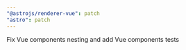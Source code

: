 ```yaml
---
"@astrojs/renderer-vue": patch
"astro": patch
---
```


Fix Vue components nesting and add Vue components tests
